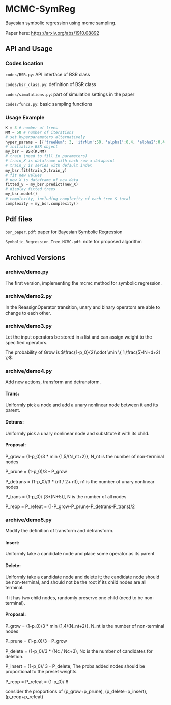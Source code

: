 # MCMC-SymReg
Bayesian symbolic regression using mcmc sampling. 

Paper here: https://arxiv.org/abs/1910.08892

## API and Usage

### Codes location

`codes/BSR.py`: API interface of BSR class

`codes/bsr_class.py`: definition of BSR class

`codes/simulations.py`: part of simulation settings in the paper

`codes/funcs.py`: basic sampling functions

### Usage Example

```python
K = 3 # number of trees
MM = 50 # number of iterations
# set hyperparameters alternatively
hyper_params = [{'treeNum': 3, 'itrNum':50, 'alpha1':0.4, 'alpha2':0.4, 'beta':-1}]
# initialize BSR object
my_bsr = BSR(K,MM)
# train (need to fill in parameters)
# train_X is dataframe with each row a datapoint
# train_y is series with default index
my_bsr.fit(train_X,train_y)
# fit new values
# new_X is dataframe of new data
fitted_y = my_bsr.predict(new_X)
# display fitted trees
my_bsr.model()
# complexity, including complexity of each tree & total
complexity = my_bsr.complexity()
```

>>>>>>> 

## Pdf files

`bsr_paper.pdf`: paper for Bayesian Symbolic Regression

`Symbolic_Regression_Tree_MCMC.pdf`: note for proposed algorithm

## Archived Versions

### archive/demo.py
The first version, implementing the mcmc method for symbolic regression.

### archive/demo2.py
In the ReassignOperator transition, unary and binary operators are able to change to each other.

### archive/demo3.py
Let the input operators be stored in a list and can assign weight to the specified operators.

The probability of Grow is $\frac{1-p_0}{2}\cdot \min \{ 1,\frac{5}{N+d+2} \}$.

### archive/demo4.py
Add new actions, transform and detransform.

#### Trans: 
Uniformly pick a node and add a unary nonlinear node between it and its parent.
#### Detrans: 
Uniformly pick a unary nonlinear node and substitute it with its child.
#### Proposal:
P_grow = (1-p_0)/3 * min {1,5/(N_nt+2)}, N_nt is the number of non-terminal nodes

P_prune = (1-p_0)/3 - P_grow

P_detrans = (1-p_0)/3 * (n1 / 2+ n1), n1 is the number of unary nonlinear nodes

P_trans = (1-p_0)/ [3*(N+5)], N is the number of all nodes

P_reop = P_refeat = (1-P_grow-P_prune-P_detrans-P_trans)/2

### archive/demo5.py
Modify the definition of transform and detransform.

#### Insert:
Uniformly take a candidate node and place some operator as its parent
#### Delete:
Uniformly take a candidate node and delete it; the candidate node should be non-terminal, and should not be the root if its child nodes are all terminal.

if it has two child nodes, randomly preserve one child (need to be non-terminal).
#### Proposal:
P_grow = (1-p_0)/3 * min {1,4/(N_nt+2)}, N_nt is the number of non-terminal nodes

P_prune = (1-p_0)/3 - P_grow

P_delete = (1-p_0)/3 * (Nc / Nc+3), Nc is the number of candidates for deletion.

P_insert = (1-p_0)/ 3 - P_delete; The probs added nodes should be proportional to the preset weights.

P_reop = P_refeat = (1-p_0)/ 6

consider the proportions of (p_grow+p_prune), (p_delete+p_insert), (p_reop+p_refeat)
